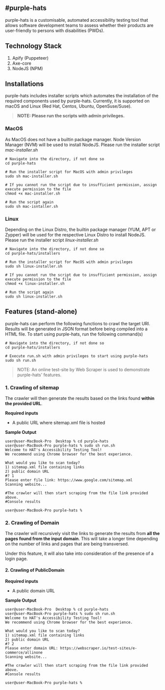 #purple-hats
----

purple-hats is a customisable, automated accessibility testing tool that allows software development teams to assess whether their products are user-friendly to persons with disabilities (PWDs).

## Technology Stack
1. Apify (Puppeteer)
2. Axe-core
3. NodeJS (NPM)


## Installations
purple-hats includes installer scripts which automates the installation of the required components used by purple-hats. Currently, it is supported on macOS and Linux (Red Hat, Centos, Ubuntu, OpenSuse/Suse).

> **NOTE: Please run the scripts with admin privileges.**

### MacOS
As MacOS does not have a builtin package manager. Node Version Manager (NVM) will be used to install NodeJS. Please run the installer script *mac-installer.sh*

```console
# Navigate into the directory, if not done so
cd purple-hats

# Run the installer script for MacOS with admin privileges
sudo sh mac-installer.sh
````

```console
# If you cannot run the script due to insufficient permission, assign execute permission to the file
chmod +x mac-installer.sh

# Run the script again
sudo sh mac-isntaller.sh
```

### Linux
Depending on the Linux Distro, the builtin package manager (YUM, APT or Zypper) will be used for the respective Linux Distro to install NodeJS. Please run the installer script *linux-installer.sh*

```console
# Navigate into the directory, if not done so
cd purple-hats/installers

# Run the installer script for MacOS with admin privileges
sudo sh linux-installer.sh
````

```console
# If you cannot run the script due to insufficient permission, assign execute permission to the file
chmod +x linux-installer.sh

# Run the script again
sudo sh linux-installer.sh
```


## Features (stand-alone)
purple-hats can perform the following functions to crawl the target URI. Results will be generated in JSON format before being compiled into a HTML file. To start using purple-hats, run the following command(s)

```console
# Navigate into the directory, if not done so
cd purple-hats/installers

# Execute run.sh with admin privileges to start using purple-hats
sudo sh run.sh
```

> NOTE: An online test-site by Web Scraper is used to demonstrate purple-hats' features.


### 1. Crawling of sitemap
The crawler will then generate the results based on the links found **within the provided URL**.

**Required inputs**
- A public URL where sitemap.xml file is hosted

**Sample Output**

```console
user@user-MacBook-Pro  Desktop % cd purple-hats
user@user-MacBook-Pro purple-hats % sudo sh run.sh
Welcome to HAT's Accessibility Testing Tool!
We recommend using Chrome browser for the best experience.

What would you like to scan today?
1) sitemap.xml file containing links
2) public domain URL
#? 1
Please enter file link: https://www.google.com/sitemap.xml
Scanning website...

#The crawler will then start scraping from the file link provided above.
#Console results

user@user-MacBook-Pro purple-hats %
```

### 2. Crawling of Domain
The crawler will recursively visit the links to generate the results from **all the pages found from the input domain**. This will take a longer time depending on the number of links and pages that are being transversed.

Under this feature, it will also take into consideration of the presence of a login page.


#### 2. Crawling of PublicDomain
**Required inputs**
- A public domain URL

**Sample Output**
```console
user@user-MacBook-Pro  Desktop % cd purple-hats
user@user-MacBook-Pro purple-hats % sudo sh run.sh
Welcome to HAT's Accessibility Testing Tool!
We recommend using Chrome browser for the best experience.

What would you like to scan today?
1) sitemap.xml file containing links
2) public domain URL
#? 2
Please enter domain URL: https://webscraper.io/test-sites/e-commerce/allinone
Scanning website...

#The crawler will then start scraping from the file link provided above.
#Console results

user@user-MacBook-Pro purple-hats %
```
